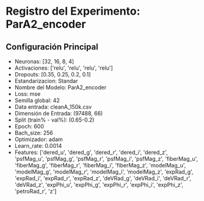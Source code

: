 # Registro del Experimento: ParA2_encoder

## Configuración Principal
- Neuronas:              [32, 16, 8, 4]
- Activaciones:          ['relu', 'relu', 'relu', 'relu']
- Dropouts:              [0.35, 0.25, 0.2, 0.1]                      
- Estandarizacion:       Standar
- Nombre del Modelo:     ParA2_encoder
- Loss:                  mse
- Semilla global:        42
- Data entrada:          cleanA_150k.csv
- Dimensión de Entrada:  (97488, 66)
- Split (train% - val%): (0.65-0.2)
- Epoch:                 600
- Bach_size:             256
- Optimizador:           adam 
- Learn_rate:            0.0014
- Features:              ['dered_u', 'dered_g', 'dered_r', 'dered_i', 'dered_z', 'psfMag_u', 'psfMag_g', 'psfMag_r', 'psfMag_i', 'psfMag_z', 'fiberMag_u', 'fiberMag_g', 'fiberMag_r', 'fiberMag_i', 'fiberMag_z', 'modelMag_u', 'modelMag_g', 'modelMag_r', 'modelMag_i', 'modelMag_z', 'expRad_g', 'expRad_i', 'expRad_r', 'expRad_z', 'deVRad_g', 'deVRad_i', 'deVRad_r', 'deVRad_z', 'expPhi_u', 'expPhi_g', 'expPhi_r', 'expPhi_i', 'expPhi_z', 'petroRad_r', 'z']
